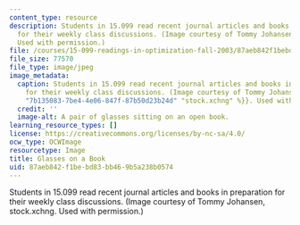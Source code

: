 ```yaml
---
content_type: resource
description: Students in 15.099 read recent journal articles and books in preparation
  for their weekly class discussions. (Image courtesy of Tommy Johansen, stock.xchng.
  Used with permission.)
file: /courses/15-099-readings-in-optimization-fall-2003/87aeb842f1bebd83bb469b5a238b0574_15-099f03.jpg
file_size: 77570
file_type: image/jpeg
image_metadata:
  caption: Students in 15.099 read recent journal articles and books in preparation
    for their weekly class discussions. (Image courtesy of Tommy Johansen, {{% resource_link
    "7b135083-7be4-4e06-847f-87b50d23b24d" "stock.xchng" %}}. Used with permission.)
  credit: ''
  image-alt: A pair of glasses sitting on an open book.
learning_resource_types: []
license: https://creativecommons.org/licenses/by-nc-sa/4.0/
ocw_type: OCWImage
resourcetype: Image
title: Glasses on a Book
uid: 87aeb842-f1be-bd83-bb46-9b5a238b0574
---
```

Students in 15.099 read recent journal articles and books in preparation for their weekly class discussions. (Image courtesy of Tommy Johansen, stock.xchng. Used with permission.)